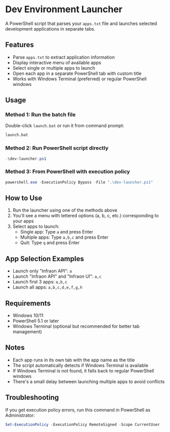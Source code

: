 # Dev Environment Launcher

A PowerShell script that parses your `apps.txt` file and launches selected development applications in separate tabs.

## Features

- Parse `apps.txt` to extract application information
- Display interactive menu of available apps
- Select single or multiple apps to launch
- Open each app in a separate PowerShell tab with custom title
- Works with Windows Terminal (preferred) or regular PowerShell windows

## Usage

### Method 1: Run the batch file
Double-click `launch.bat` or run it from command prompt:
```cmd
launch.bat
```

### Method 2: Run PowerShell script directly
```powershell
.\dev-launcher.ps1
```

### Method 3: From PowerShell with execution policy
```powershell
powershell.exe -ExecutionPolicy Bypass -File ".\dev-launcher.ps1"
```

## How to Use

1. Run the launcher using one of the methods above
2. You'll see a menu with lettered options (a, b, c, etc.) corresponding to your apps
3. Select apps to launch:
   - Single app: Type `a` and press Enter
   - Multiple apps: Type `a,b,c` and press Enter
   - Quit: Type `q` and press Enter

## App Selection Examples

- Launch only "Infraon API": `a`
- Launch "Infraon API" and "Infraon UI": `a,c`
- Launch first 3 apps: `a,b,c`
- Launch all apps: `a,b,c,d,e,f,g,h`

## Requirements

- Windows 10/11
- PowerShell 5.1 or later
- Windows Terminal (optional but recommended for better tab management)

## Notes

- Each app runs in its own tab with the app name as the title
- The script automatically detects if Windows Terminal is available
- If Windows Terminal is not found, it falls back to regular PowerShell windows
- There's a small delay between launching multiple apps to avoid conflicts

## Troubleshooting

If you get execution policy errors, run this command in PowerShell as Administrator:
```powershell
Set-ExecutionPolicy -ExecutionPolicy RemoteSigned -Scope CurrentUser
```
